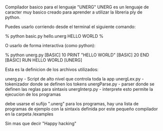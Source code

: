 Compilador basico para el lenguaje "UNERG"
    UNERG es un lenguaje de caracter muy basico creado para aprender a utilizar la libreria ply de python.

Puedes usarlo corriendo desde el terminal el siguiente comando:

   % python basic.py hello.unerg
   HELLO WORLD
   %

O usarlo de forma interactiva (como python):

   % python unerg.py
   [BASIC] 10 PRINT "HELLO WORLD"
   [BASIC] 20 END
   [BASIC] RUN
   HELLO WORLD
   [UNERG]

Esta es la definicion de los archivos utilizados:

   unerg.py         - Script de alto nivel que controla toda la app
   unergLex.py      - tokenizador donde se definen los tokens 
   unergParse.py      - parser donde se definen las reglas para sintaxis
   unergInterp.py     - interprete esto permite la ejecucion de los programas

debe usarse el sufijo ".unerg" para los programas, hay una lista de programas
de ejemplo con la sintaxis definida por este pequeño compilador en la carpeta /examples

Sin mas que decir "Happy hacking"
